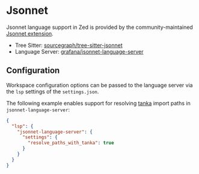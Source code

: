 # Jsonnet

Jsonnet language support in Zed is provided by the community-maintained [Jsonnet extension](https://github.com/narqo/zed-jsonnet).

- Tree Sitter: [sourcegraph/tree-sitter-jsonnet](https://github.com/sourcegraph/tree-sitter-jsonnet)
- Language Server: [grafana/jsonnet-language-server](https://github.com/grafana/jsonnet-language-server)

## Configuration

Workspace configuration options can be passed to the language server via the `lsp` settings of the `settings.json`.

The following example enables support for resolving [tanka](https://tanka.dev) import paths in `jsonnet-language-server`:

```json
{
  "lsp": {
    "jsonnet-language-server": {
      "settings": {
        "resolve_paths_with_tanka": true
      }
    }
  }
}
```
